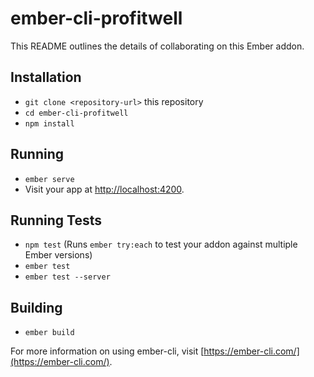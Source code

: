 # ember-cli-profitwell

This README outlines the details of collaborating on this Ember addon.

## Installation

* `git clone <repository-url>` this repository
* `cd ember-cli-profitwell`
* `npm install`

## Running

* `ember serve`
* Visit your app at [http://localhost:4200](http://localhost:4200).

## Running Tests

* `npm test` (Runs `ember try:each` to test your addon against multiple Ember versions)
* `ember test`
* `ember test --server`

## Building

* `ember build`

For more information on using ember-cli, visit [https://ember-cli.com/](https://ember-cli.com/).

